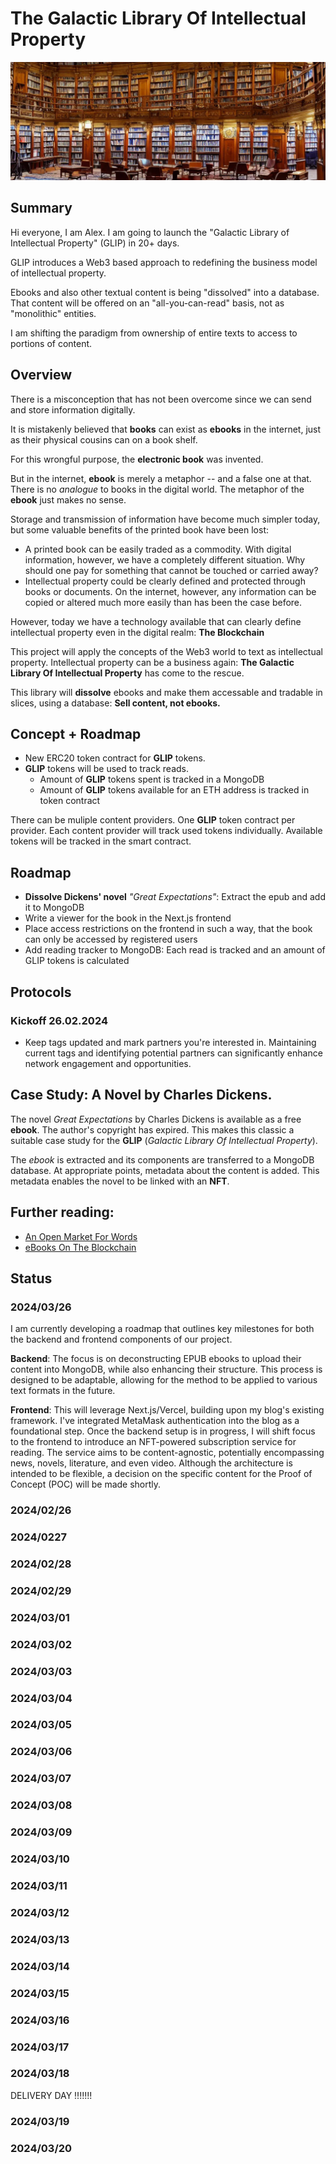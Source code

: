 # The Galactic Library Of Intellectual Property
![](library.webp)

## Summary

Hi everyone, I am Alex. I am going to launch the "Galactic Library of Intellectual Property" (GLIP) in 20+ days.

GLIP introduces a Web3 based approach to redefining the business model of intellectual property. 

Ebooks and also other textual content  is being "dissolved" into a database. That content will be offered on an "all-you-can-read" basis, not as "monolithic" entities. 

I am shifting the paradigm from ownership of entire texts to access to portions of content.

## Overview 

There is a misconception that has not been overcome since we can
send and store information digitally.

It is mistakenly believed that **books** can exist as **ebooks**  in the internet,
just as their physical cousins
can on a book shelf.

For this wrongful purpose, the **electronic book**  was invented.

But in the internet,  **ebook** is merely a metaphor -- and a false one at that.
There is no *analogue* to books in the digital world.
The metaphor of the **ebook** just makes no sense.

Storage and transmission of information have become much simpler today,
but some valuable benefits of the printed book have been lost:

- A printed book can be easily traded as a commodity. With digital information,
  however, we have a completely different situation. Why should one pay for something
  that cannot be touched or carried away?
- Intellectual property could be clearly defined and protected through books or
  documents. On the internet, however, any information can be copied or altered
  much more easily than has been the case before. 

However, today we have a technology available that can clearly define intellectual
property even in the digital realm: **The Blockchain**

This project will apply the concepts of the Web3 world to text as intellectual property.
Intellectual property can be a business again: **The Galactic Library
Of Intellectual Property** has come to the rescue.

This library will **dissolve** ebooks and make them accessable and tradable in slices, using
a database: **Sell content, not ebooks.**

## Concept + Roadmap

- New ERC20 token contract for **GLIP** tokens.  
- **GLIP** tokens will be used to track reads. 
  -  Amount of **GLIP** tokens spent is tracked in a MongoDB
  -  Amount of **GLIP** tokens available for an ETH address is
     tracked in token contract 

There can be muliple content providers. One **GLIP** token contract per provider. Each
content provider will track used tokens individually. Available tokens will be tracked
in the smart contract.


## Roadmap

- **Dissolve Dickens' novel** *"Great Expectations"*: Extract the epub and add it to MongoDB
- Write a viewer for the book in the Next.js frontend
- Place access restrictions on the frontend in such a way, that the book can only be 
  accessed by registered users
- Add reading tracker to MongoDB: Each read is tracked and an amount of GLIP tokens is calculated
  



## Protocols

### Kickoff  26.02.2024

- Keep tags updated and mark partners you're interested in. Maintaining current tags and identifying potential partners can significantly enhance network engagement and opportunities.





## Case Study: A Novel by Charles Dickens.

The novel *Great Expectations* by Charles Dickens is available as a free **ebook**. The author's copyright has
expired. This makes this classic a suitable case study
for the **GLIP** (*Galactic Library
Of Intellectual Property*).

The *ebook* is extracted and its components are transferred to a MongoDB database. At appropriate points,
metadata about the content is added. This metadata
enables the novel to be linked with an **NFT**.

## Further reading:

- [An Open Market For Words](https://www.alexanderweinmann.com/blog/lyrxbooks)
- [eBooks On The Blockchain](https://www.alexanderweinmann.com/blog/ebooks)

## Status

###  2024/03/26

I am currently developing a roadmap that outlines key milestones for both the backend and frontend components of our project.

**Backend**: The focus is on deconstructing EPUB ebooks to upload their content into MongoDB, while also enhancing
their structure. This process is designed to be adaptable, allowing for the method to be applied to various text
formats in the future.

**Frontend**: This will leverage Next.js/Vercel, building upon my blog's existing framework. I've integrated 
MetaMask authentication into the blog as a foundational step. Once the backend setup is in progress,
I will shift focus to the frontend to introduce an NFT-powered subscription service for reading. The service aims to 
be content-agnostic, potentially encompassing news, novels, literature, and even video. Although the architecture is
intended to be flexible, a decision on the specific content for the Proof of Concept (POC) will be made shortly.

###  2024/02/26
###  2024/0227
###  2024/02/28
###  2024/02/29
###  2024/03/01
###  2024/03/02
###  2024/03/03
###  2024/03/04
###  2024/03/05
###  2024/03/06
###  2024/03/07
###  2024/03/08
###  2024/03/09
###  2024/03/10
###  2024/03/11
###  2024/03/12
###  2024/03/13
###  2024/03/14
###  2024/03/15
###  2024/03/16
###  2024/03/17
###  2024/03/18

DELIVERY DAY  !!!!!!!

###  2024/03/19
###  2024/03/20



